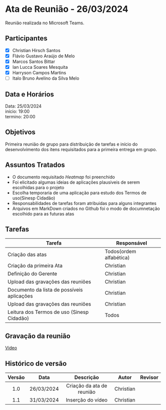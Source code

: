 # Ata de Reunião - 26/03/2024

Reunião realizada no Microsoft Teams.

## Participantes
- [x] Christian Hirsch Santos
- [x] Flávio Gustavo Araújo de Melo
- [x] Marcos Santos Bittar
- [x] Ian Lucca Soares Mesquita
- [x] Harryson Campos Martins
- [ ] Italo Bruno Avelino da Silva Melo

## Data e Horários

Data: 25/03/2024 \
início: 19:00 \
termino: 20:00

## Objetivos
Primeira reunião de grupo para distribuição de tarefas e início do desenvolvimento dos itens requisitados para a primeira entrega em grupo.  

## Assuntos Tratados
- O documento requisitado <i>Heatmap</i> foi preenchido 
- Foi elicitado algumas ideias de aplicações plausiveis de serem escolhidas para o projeto
- Escolha temporaria de uma aplicação para estudo dos Termos de uso(Sinesp Cidadão)
- Responsabilidades de tarefas foram atribuidas para alguns integrantes
- Arquivos em MarkDown criados no Github foi o modo de documnetação escolhido para as futuras atas
## Tarefas

| Tarefa | Responsável |
| ---- | ---- |
| Criação das atas | Todos(ordem alfabética)
| Criação da primeira Ata | Christian
| Definição do Gerente |  Christian
| Upload das gravações das reuniões | Christian
| Documento da lista de possíveis aplicações | Christian
| Upload das gravações das reuniões | Christian
| Leitura dos Termos de uso (Sinesp Cidadão)  | Todos



## Gravação da reunião
[Video](https://youtu.be/zzsI4X1Jgew)

## Histórico de versão
| Versão | Data | Descrição | Autor | Revisor |
| :----: | :--: | :-------: | :---: | :-----: |
| 1.0 | 26/03/2024 | Criação da ata de reunião | Christian |  |
| 1.1 | 31/03/2024 | Inserção do vídeo | Christian |  |
